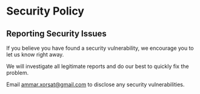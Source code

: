 # Security Policy

## Reporting Security Issues

If you believe you have found a security vulnerability, we encourage you to let us know right away.

We will investigate all legitimate reports and do our best to quickly fix the problem.

Email ammar.xorsat@gmail.com to disclose any security vulnerabilities.
